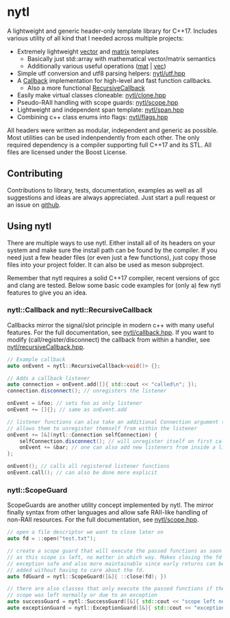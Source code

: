 # nytl

A lightweight and generic header-only template library for C++17.
Includes various utility of all kind that I needed across multiple projects:

- Extremely lightweight [vector](nytl/vec.hpp) and [matrix](nytl/mat.hpp) templates
	- Basically just std::array with mathematical vector/matrix semantics
	- Additionally various useful operations ([mat](nytl/matOps.hpp) | [vec](nytl/vecOps.hpp))
- Simple utf conversion and utf8 parsing helpers: [nytl/utf.hpp](nytl/utf.hpp)
- A [Callback](nytl/callback.hpp) implementation for high-level and fast function callbacks.
	- Also a more functional [RecursiveCallback](nytl/recursiveCallback.hpp)
- Easily make virtual classes cloneable: [nytl/clone.hpp](nytl/clone.hpp)
- Pseudo-RAII handling with scope guards: [nytl/scope.hpp](nytl/scope.hpp)
- Lightweight and independent span template: [nytl/span.hpp](nytl/span.hpp)
- Combining c++ class enums into flags: [nytl/flags.hpp](nytl/flags.hpp)

All headers were written as modular, independent and generic as possible. Most
utilities can be used indenpendently from each other. The only required
dependency is a compiler supporting full C++17 and its STL.
All files are licensed under the Boost License.

## Contributing

Contributions to library, tests, documentation, examples as well as
all suggestions and ideas are always appreciated.
Just start a pull request or an issue on [github](https://github.com/nyorain/nytl).

## Using nytl

There are multiple ways to use nytl. Either install all of its headers on your system and make
sure the install path can be found by the compiler.
If you need just a few header files (or even just a few functions), just copy those files into
your project folder.
It can also be used as meson subproject.

Remember that nytl requires a solid C++17 compiler, recent versions of gcc and clang
are tested.
Below some basic code examples for (only a) few nytl features to give you an idea.

### nytl::Callback and nytl::RecursiveCallback

Callbacks mirror the signal/slot principle in modern c++ with many useful features.
For the full documentation, see [nytl/callback.hpp](nytl/callback.hpp).
If you want to modify (call/register/disconnect) the callback from
within a handler, see [nytl/recursiveCallback.hpp](nytl/recursiveCallback.hpp).

```cpp
// Example callback
auto onEvent = nytl::RecursiveCallback<void()> {};

// Adds a callback listener
auto connection = onEvent.add([]{ std::cout << "called\n"; });
connection.disconnect(); // unregisters the listener

onEvent = &foo; // sets foo as only listener
onEvent += []{}; // same as onEvent.add

// listener functions can also take an additional Connection argument that
// allows them to unregister themself from within the listener
onEvent += [&](nytl::Connection selfConnection) {
	selfConnection.disconnect(); // will unregister itself on first call
	onEvent += &bar; // one can also add new listeners from inside a listener
};

onEvent(); // calls all registered listener functions
onEvent.call(); // can also be done more explicit
```

### nytl::ScopeGuard

ScopeGuards are another utility concept implemented by nytl. The mirror finally syntax from
other languages and allow safe RAII-like handling of non-RAII resources.
For the full documentation, see [nytl/scope.hpp](nytl/scope.hpp).

```cpp
// open a file descriptor we want to close later on
auto fd = ::open("test.txt");

// create a scope guard that will execute the passed functions as soon
// as this scope is left, no matter in which way. Makes closing the fd
// exception safe and also more maintainable since early returns can be
// added without having to care about the fd.
auto fdGuard = nytl::ScopeGuard([&]{ ::close(fd); })

// there are also classes that only execute the passed functions if the
// scope was left normally or due to an exception
auto successGuard = nytl::SuccessGuard([&]{ std::cout << "scope left normally\n"; });
auto exceptionGuard = nytl::ExceptionGuard([&]{ std::cout << "exception thrown\n"; });
```
